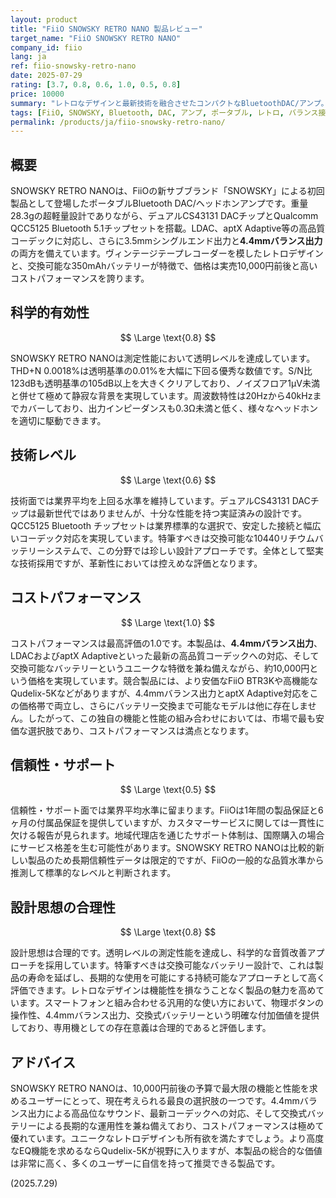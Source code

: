```yaml
---
layout: product
title: "FiiO SNOWSKY RETRO NANO 製品レビュー"
target_name: "FiiO SNOWSKY RETRO NANO"
company_id: fiio
lang: ja
ref: fiio-snowsky-retro-nano
date: 2025-07-29
rating: [3.7, 0.8, 0.6, 1.0, 0.5, 0.8]
price: 10000
summary: "レトロなデザインと最新技術を融合させたコンパクトなBluetoothDAC/アンプ。4.4mmバランス出力と交換式バッテリーを搭載し、高いコストパフォーマンスを実現。"
tags: [FiiO, SNOWSKY, Bluetooth, DAC, アンプ, ポータブル, レトロ, バランス接続]
permalink: /products/ja/fiio-snowsky-retro-nano/
---
```


## 概要

SNOWSKY RETRO NANOは、FiiOの新サブブランド「SNOWSKY」による初回製品として登場したポータブルBluetooth DAC/ヘッドホンアンプです。重量28.3gの超軽量設計でありながら、デュアルCS43131 DACチップとQualcomm QCC5125 Bluetooth 5.1チップセットを搭載。LDAC、aptX Adaptive等の高品質コーデックに対応し、さらに3.5mmシングルエンド出力と**4.4mmバランス出力**の両方を備えています。ヴィンテージテープレコーダーを模したレトロデザインと、交換可能な350mAhバッテリーが特徴で、価格は実売10,000円前後と高いコストパフォーマンスを誇ります。

## 科学的有効性

$$ \Large \text{0.8} $$

SNOWSKY RETRO NANOは測定性能において透明レベルを達成しています。THD+N 0.0018%は透明基準の0.01%を大幅に下回る優秀な数値です。S/N比123dBも透明基準の105dB以上を大きくクリアしており、ノイズフロア1µV未満と併せて極めて静寂な背景を実現しています。周波数特性は20Hzから40kHzまでカバーしており、出力インピーダンスも0.3Ω未満と低く、様々なヘッドホンを適切に駆動できます。

## 技術レベル

$$ \Large \text{0.6} $$

技術面では業界平均を上回る水準を維持しています。デュアルCS43131 DACチップは最新世代ではありませんが、十分な性能を持つ実証済みの設計です。QCC5125 Bluetooth チップセットは業界標準的な選択で、安定した接続と幅広いコーデック対応を実現しています。特筆すべきは交換可能な10440リチウムバッテリーシステムで、この分野では珍しい設計アプローチです。全体として堅実な技術採用ですが、革新性においては控えめな評価となります。

## コストパフォーマンス

$$ \Large \text{1.0} $$

コストパフォーマンスは最高評価の1.0です。本製品は、**4.4mmバランス出力**、LDACおよびaptX Adaptiveといった最新の高品質コーデックへの対応、そして交換可能なバッテリーというユニークな特徴を兼ね備えながら、約10,000円という価格を実現しています。競合製品には、より安価なFiiO BTR3Kや高機能なQudelix-5Kなどがありますが、4.4mmバランス出力とaptX Adaptive対応をこの価格帯で両立し、さらにバッテリー交換まで可能なモデルは他に存在しません。したがって、この独自の機能と性能の組み合わせにおいては、市場で最も安価な選択肢であり、コストパフォーマンスは満点となります。

## 信頼性・サポート

$$ \Large \text{0.5} $$

信頼性・サポート面では業界平均水準に留まります。FiiOは1年間の製品保証と6ヶ月の付属品保証を提供していますが、カスタマーサービスに関しては一貫性に欠ける報告が見られます。地域代理店を通じたサポート体制は、国際購入の場合にサービス格差を生む可能性があります。SNOWSKY RETRO NANOは比較的新しい製品のため長期信頼性データは限定的ですが、FiiOの一般的な品質水準から推測して標準的なレベルと判断されます。

## 設計思想の合理性

$$ \Large \text{0.8} $$

設計思想は合理的です。透明レベルの測定性能を達成し、科学的な音質改善アプローチを採用しています。特筆すべきは交換可能なバッテリー設計で、これは製品の寿命を延ばし、長期的な使用を可能にする持続可能なアプローチとして高く評価できます。レトロなデザインは機能性を損なうことなく製品の魅力を高めています。スマートフォンと組み合わせる汎用的な使い方において、物理ボタンの操作性、4.4mmバランス出力、交換式バッテリーという明確な付加価値を提供しており、専用機としての存在意義は合理的であると評価します。

## アドバイス

SNOWSKY RETRO NANOは、10,000円前後の予算で最大限の機能と性能を求めるユーザーにとって、現在考えられる最良の選択肢の一つです。4.4mmバランス出力による高品位なサウンド、最新コーデックへの対応、そして交換式バッテリーによる長期的な運用性を兼ね備えており、コストパフォーマンスは極めて優れています。ユニークなレトロデザインも所有欲を満たすでしょう。より高度なEQ機能を求めるならQudelix-5Kが視野に入りますが、本製品の総合的な価値は非常に高く、多くのユーザーに自信を持って推奨できる製品です。

(2025.7.29)
